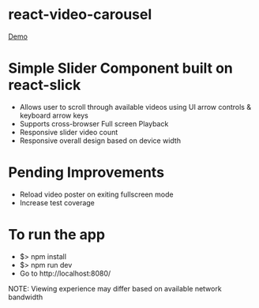 # react-video-carousel

[Demo](http://www.sndy.in)

Simple Slider Component built on react-slick
=============================================

 - Allows user to scroll through available videos using UI arrow controls & keyboard arrow keys
 - Supports cross-browser Full screen Playback
 - Responsive slider video count 
 - Responsive overall design based on device width

Pending Improvements
=============================================

 - Reload video poster on exiting fullscreen mode
 - Increase test coverage

To run the app
==============================================
 - $> npm install
 - $> npm run dev
 - Go to http://localhost:8080/

 NOTE: Viewing experience may differ based on available network bandwidth
